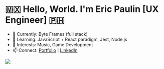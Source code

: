 # 🇲🇽 Hello, World. I'm Eric Paulin [UX Engineer] 🇵🇭

- 🔭 Currently: Byte Frames (full stack)
- 🌱 Learning: JavaScript + React paradigm, Jest, Node.js
- 👀 Interests: Music, Game Development
- 📫 Connect: [Portfolio](https://ericpaulin-portfolio.netlify.app/) | [LinkedIn](https://www.linkedin.com/in/victor-p-01686a256/)

<p>
  <img src="https://skillicons.dev/icons?i=js,html,css,react,figma,materialui,jest,nodejs,npm,git,godot" />
</p>

<!--
**EricPaulin/EricPaulin** is a ✨ _special_ ✨ repository because its `README.md` (this file) appears on your GitHub profile.
-->
